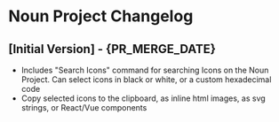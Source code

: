 # Noun Project Changelog

## [Initial Version] - {PR_MERGE_DATE}

- Includes "Search Icons" command for searching Icons on the Noun Project. Can select icons in black or white, or a custom hexadecimal code
- Copy selected icons to the clipboard, as inline html images, as svg strings, or React/Vue components
